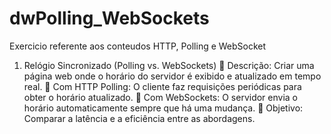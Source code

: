 # dwPolling_WebSockets
Exercicio referente aos conteudos HTTP, Polling e WebSocket

1. Relógio Sincronizado (Polling vs. WebSockets)
📌 Descrição: Criar uma página web onde o horário do servidor é exibido e atualizado em tempo real.
🔹 Com HTTP Polling: O cliente faz requisições periódicas para obter o horário atualizado.
🔹 Com WebSockets: O servidor envia o horário automaticamente sempre que há uma mudança.
🎯 Objetivo: Comparar a latência e a eficiência entre as abordagens.

